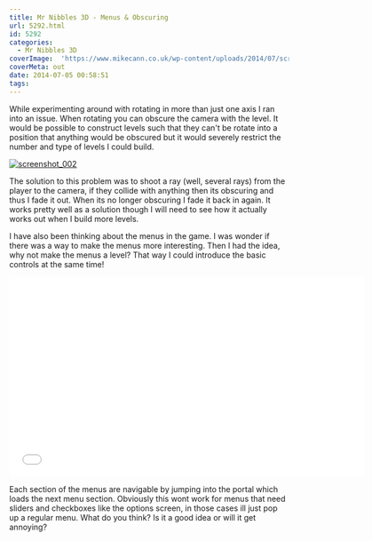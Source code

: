 ```yaml
---
title: Mr Nibbles 3D - Menus & Obscuring
url: 5292.html
id: 5292
categories:
  - Mr Nibbles 3D
coverImage:  'https://www.mikecann.co.uk/wp-content/uploads/2014/07/screenshot_0011.png'
coverMeta: out
date: 2014-07-05 00:58:51
tags:
---
```


While experimenting around with rotating in more than just one axis I ran into an issue. When rotating you can obscure the camera with the level. It would be possible to construct levels such that they can't be rotate into a position that anything would be obscured but it would severely restrict the number and type of levels I could build.

<!-- more -->

[![screenshot_002](https://www.mikecann.co.uk/wp-content/uploads/2014/07/screenshot_0021.png)](https://www.mikecann.co.uk/wp-content/uploads/2014/07/screenshot_0021.png)

The solution to this problem was to shoot a ray (well, several rays) from the player to the camera, if they collide with anything then its obscuring and thus I fade it out. When its no longer obscuring I fade it back in again. It works pretty well as a solution though I will need to see how it actually works out when I build more levels.

I have also been thinking about the menus in the game. I was wonder if there was a way to make the menus more interesting. Then I had the idea, why not make the menus a level? That way I could introduce the basic controls at the same time!

<iframe width="640" height="360" src="//www.youtube.com/embed/2ND4ZflJxVk" frameborder="0" allowfullscreen></iframe>

Each section of the menus are navigable by jumping into the portal which loads the next menu section. Obviously this wont work for menus that need sliders and checkboxes like the options screen, in those cases ill just pop up a regular menu. What do you think? Is it a good idea or will it get annoying?
